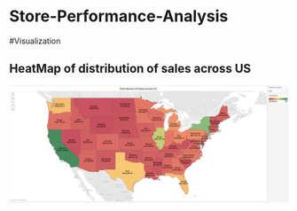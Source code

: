 # Store-Performance-Analysis
#Visualization

## HeatMap of distribution of sales across US
![Worksheet%201](https://github.com/Sonull/Store-Performance-Analysis/blob/master/Worksheet%201.png)
